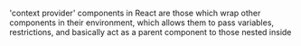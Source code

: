 
'context provider' components in React are those which wrap other components in their environment,
which allows them to pass variables, restrictions, and basically act as a parent component to
those nested inside

